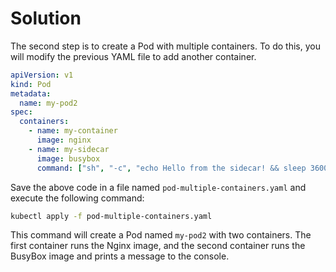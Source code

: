 # Solution

The second step is to create a Pod with multiple containers. To do this, you will modify the previous YAML file to add another container.

```yaml
apiVersion: v1
kind: Pod
metadata:
  name: my-pod2
spec:
  containers:
    - name: my-container
      image: nginx
    - name: my-sidecar
      image: busybox
      command: ["sh", "-c", "echo Hello from the sidecar! && sleep 3600"]
```

Save the above code in a file named `pod-multiple-containers.yaml` and execute the following command:

```bash
kubectl apply -f pod-multiple-containers.yaml
```

This command will create a Pod named `my-pod2` with two containers. The first container runs the Nginx image, and the second container runs the BusyBox image and prints a message to the console.
